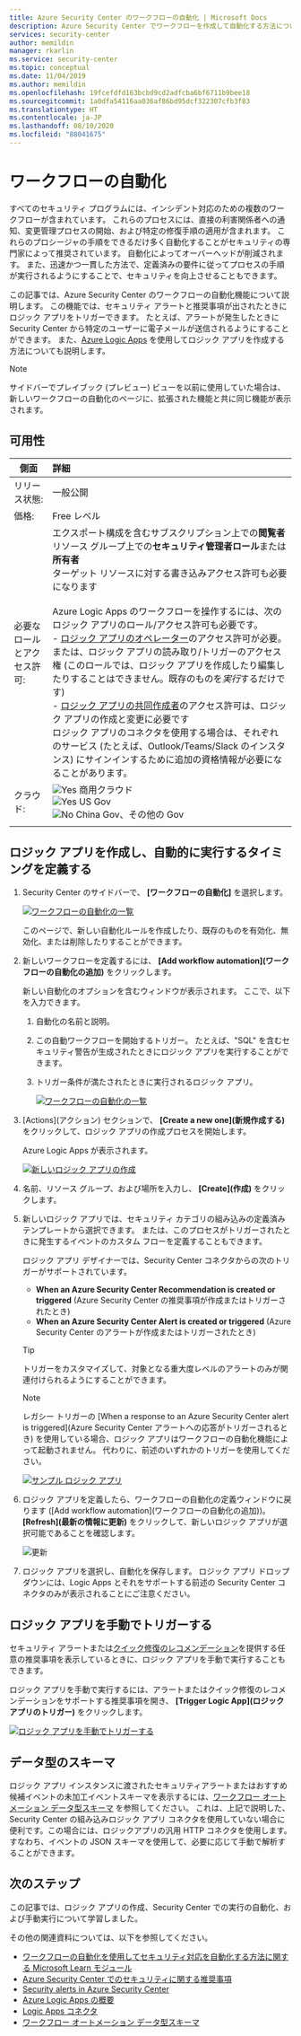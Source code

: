 ```yaml
---
title: Azure Security Center のワークフローの自動化 | Microsoft Docs
description: Azure Security Center でワークフローを作成して自動化する方法について説明します。
services: security-center
author: memildin
manager: rkarlin
ms.service: security-center
ms.topic: conceptual
ms.date: 11/04/2019
ms.author: memildin
ms.openlocfilehash: 19fcefdfd163bcbd9cd2adfcba6bf6711b9bee18
ms.sourcegitcommit: 1a0dfa54116aa036af86bd95dcf322307cfb3f83
ms.translationtype: HT
ms.contentlocale: ja-JP
ms.lasthandoff: 08/10/2020
ms.locfileid: "88041675"
---
```

# <a name="workflow-automation"></a>ワークフローの自動化

すべてのセキュリティ プログラムには、インシデント対応のための複数のワークフローが含まれています。 これらのプロセスには、直接の利害関係者への通知、変更管理プロセスの開始、および特定の修復手順の適用が含まれます。 これらのプロシージャの手順をできるだけ多く自動化することがセキュリティの専門家によって推奨されています。 自動化によってオーバーヘッドが削減されます。 また、迅速かつ一貫した方法で、定義済みの要件に従ってプロセスの手順が実行されるようにすることで、セキュリティを向上させることもできます。

この記事では、Azure Security Center のワークフローの自動化機能について説明します。 この機能では、セキュリティ アラートと推奨事項が出されたときにロジック アプリをトリガーできます。 たとえば、アラートが発生したときに Security Center から特定のユーザーに電子メールが送信されるようにすることができます。 また、[Azure Logic Apps](https://docs.microsoft.com/azure/logic-apps/logic-apps-overview) を使用してロジック アプリを作成する方法についても説明します。

> [!NOTE]
> サイドバーでプレイブック (プレビュー) ビューを以前に使用していた場合は、新しいワークフローの自動化のページに、拡張された機能と共に同じ機能が表示されます。



## <a name="availability"></a>可用性

|側面|詳細|
|----|:----|
|リリース状態:|一般公開|
|価格:|Free レベル|
|必要なロールとアクセス許可:|エクスポート構成を含むサブスクリプション上での**閲覧者**<br>リソース グループ上での**セキュリティ管理者ロール**または**所有者**<br>ターゲット リソースに対する書き込みアクセス許可も必要になります<br><br>Azure Logic Apps のワークフローを操作するには、次のロジック アプリのロール/アクセス許可も必要です。<br> - [ロジック アプリのオペレーター](https://docs.microsoft.com/azure/role-based-access-control/built-in-roles#logic-app-operator)のアクセス許可が必要。または、ロジック アプリの読み取り/トリガーのアクセス権 (このロールでは、ロジック アプリを作成したり編集したりすることはできません。既存のものを*実行*するだけです)<br> - [ロジック アプリの共同作成者](https://docs.microsoft.com/azure/role-based-access-control/built-in-roles#logic-app-contributor)のアクセス許可は、ロジック アプリの作成と変更に必要です<br>ロジック アプリのコネクタを使用する場合は、それぞれのサービス (たとえば、Outlook/Teams/Slack のインスタンス) にサインインするために追加の資格情報が必要になることがあります。|
|クラウド:|![Yes](./media/icons/yes-icon.png) 商用クラウド<br>![Yes](./media/icons/yes-icon.png) US Gov<br>![No](./media/icons/no-icon.png) China Gov、その他の Gov|
|||



## <a name="create-a-logic-app-and-define-when-it-should-automatically-run"></a>ロジック アプリを作成し、自動的に実行するタイミングを定義する 

1. Security Center のサイドバーで、 **[ワークフローの自動化]** を選択します。

    [![ワークフローの自動化の一覧](media/workflow-automation/list-of-workflow-automations.png)](media/workflow-automation/list-of-workflow-automations.png#lightbox)

    このページで、新しい自動化ルールを作成したり、既存のものを有効化、無効化、または削除したりすることができます。  
1. 新しいワークフローを定義するには、 **[Add workflow automation]\(ワークフローの自動化の追加\)** をクリックします。 

    新しい自動化のオプションを含むウィンドウが表示されます。 ここで、以下を入力できます。
    1. 自動化の名前と説明。
    1. この自動ワークフローを開始するトリガー。 たとえば、"SQL" を含むセキュリティ警告が生成されたときにロジック アプリを実行することができます。
    1. トリガー条件が満たされたときに実行されるロジック アプリ。 

        [![ワークフローの自動化の一覧](media/workflow-automation/add-workflow.png)](media/workflow-automation/add-workflow.png#lightbox)

1. [Actions]\(アクション\) セクションで、 **[Create a new one]\(新規作成する\)** をクリックして、ロジック アプリの作成プロセスを開始します。

    Azure Logic Apps が表示されます。

    [![新しいロジック アプリの作成](media/workflow-automation/logic-apps-create-new.png)](media/workflow-automation/logic-apps-create-new.png#lightbox)

1. 名前、リソース グループ、および場所を入力し、 **[Create]\(作成\)** をクリックします。

1. 新しいロジック アプリでは、セキュリティ カテゴリの組み込みの定義済みテンプレートから選択できます。 または、このプロセスがトリガーされたときに発生するイベントのカスタム フローを定義することもできます。

    ロジック アプリ デザイナーでは、Security Center コネクタからの次のトリガーがサポートされています。

    * **When an Azure Security Center Recommendation is created or triggered** (Azure Security Center の推奨事項が作成またはトリガーされたとき)
    * **When an Azure Security Center Alert is created or triggered** (Azure Security Center のアラートが作成またはトリガーされたとき) 
    
    > [!TIP]
    > トリガーをカスタマイズして、対象となる重大度レベルのアラートのみが関連付けられるようにすることができます。
    
    > [!NOTE]
    > レガシー トリガーの [When a response to an Azure Security Center alert is triggered]\(Azure Security Center アラートへの応答がトリガーされるとき\) を使用している場合、ロジック アプリはワークフローの自動化機能によって起動されません。 代わりに、前述のいずれかのトリガーを使用してください。 

    [![サンプル ロジック アプリ](media/workflow-automation/sample-logic-app.png)](media/workflow-automation/sample-logic-app.png#lightbox)

1. ロジック アプリを定義したら、ワークフローの自動化の定義ウィンドウに戻ります ([Add workflow automation]\(ワークフローの自動化の追加\))。 **[Refresh]\(最新の情報に更新\)** をクリックして、新しいロジック アプリが選択可能であることを確認します。

    ![更新](media/workflow-automation/refresh-the-list-of-logic-apps.png)

1. ロジック アプリを選択し、自動化を保存します。 ロジック アプリ ドロップダウンには、Logic Apps とそれをサポートする前述の Security Center コネクタのみが表示されることにご注意ください。


## <a name="manually-trigger-a-logic-app"></a>ロジック アプリを手動でトリガーする

セキュリティ アラートまたは[クイック修復のレコメンデーション](https://docs.microsoft.com/azure/security-center/security-center-remediate-recommendations#quick-fix-remediation)を提供する任意の推奨事項を表示しているときに、ロジック アプリを手動で実行することもできます。

ロジック アプリを手動で実行するには、アラートまたはクイック修復のレコメンデーションをサポートする推奨事項を開き、 **[Trigger Logic App]\(ロジック アプリのトリガー\)** をクリックします。

[![ロジック アプリを手動でトリガーする](media/workflow-automation/manually-trigger-logic-app.png)](media/workflow-automation/manually-trigger-logic-app.png#lightbox)

## <a name="data-types-schemas"></a>データ型のスキーマ

ロジック アプリ インスタンスに渡されたセキュリティアラートまたはおすすめ候補イベントの未加工イベントスキーマを表示するには、[ワークフロー オートメーション データ型スキーマ](https://aka.ms/ASCAutomationSchemas) を参照してください。 これは、上記で説明した、 Security Center の組み込みロジック アプリ コネクタを使用していない場合に便利です。この場合には、ロジックアプリの汎用 HTTP コネクタを使用します。すなわち、イベントの JSON スキーマを使用して、必要に応じて手動で解析することができます。

## <a name="next-steps"></a>次のステップ

この記事では、ロジック アプリの作成、Security Center での実行の自動化、および手動実行について学習しました。 

その他の関連資料については、以下を参照してください。 

- [ワークフローの自動化を使用してセキュリティ対応を自動化する方法に関する Microsoft Learn モジュール](https://docs.microsoft.com/learn/modules/resolve-threats-with-azure-security-center/)
- [Azure Security Center でのセキュリティに関する推奨事項](security-center-recommendations.md)
- [Security alerts in Azure Security Center](security-center-alerts-overview.md)
- [Azure Logic Apps の概要](https://docs.microsoft.com/azure/logic-apps/logic-apps-overview)
- [Logic Apps コネクタ](https://docs.microsoft.com/connectors/)
- [ワークフロー オートメーション データ型スキーマ](https://aka.ms/ASCAutomationSchemas)
